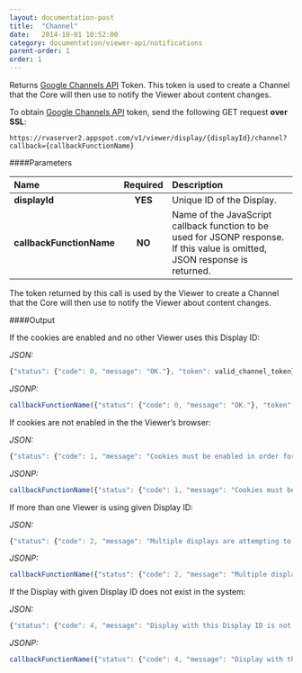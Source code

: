 ```yaml
---
layout: documentation-post
title:  "Channel"
date:   2014-10-01 10:52:00
category: documentation/viewer-api/notifications
parent-order: 1
order: 1
---
```


Returns [Google Channels API](https://cloud.google.com/appengine/docs/java/channel/) Token. This token is used to create a Channel that the Core will then use to notify the Viewer about content changes.

To obtain [Google Channels API](https://cloud.google.com/appengine/docs/java/channel/) token, send the following GET request **over SSL**:

`https://rvaserver2.appspot.com/v1/viewer/display/{displayId}/channel?callback={callbackFunctionName}`

####Parameters

| Name    | Required | Description |
|:--------|:--------:|:------------|
| **displayId**  |  **YES**  | Unique ID of the Display. |
| **callbackFunctionName**  |  **NO**  | Name of the JavaScript callback function to be used for JSONP response. If this value is omitted, JSON response is returned. |

The token returned by this call is used by the Viewer to create a Channel that the Core will then use to notify the Viewer about content changes.

####Output

If the cookies are enabled and no other Viewer uses this Display ID:

*JSON:*

```javascript
{"status": {"code": 0, "message": "OK."}, "token": valid_channel_token}
```

*JSONP:*

```javascript
callbackFunctionName({"status": {"code": 0, "message": "OK."}, "token": valid_channel_token});
```

If cookies are not enabled in the the Viewer’s browser:

*JSON:*

```javascript
{"status": {"code": 1, "message": "Cookies must be enabled in order for the display to receive updates."}, "token": null}
```

*JSONP:*

```javascript
callbackFunctionName({"status": {"code": 1, "message": "Cookies must be enabled in order for the display to receive updates."}, "token": null});
```

If more than one Viewer is using given Display ID:

*JSON:*

```javascript
{"status": {"code": 2, "message": "Multiple displays are attempting to use the same Display ID."}, "token": null}
```

*JSONP:*

```javascript
callbackFunctionName({"status": {"code": 2, "message": "Multiple displays are attempting to use the same Display ID."}, "token": null});
```

If the Display with given Display ID does not exist in the system:

*JSON:*

```javascript
{"status": {"code": 4, "message": "Display with this Display ID is not found."}, "token": null}
```

*JSONP:*

```javascript
callbackFunctionName({"status": {"code": 4, "message": "Display with this Display ID is not found."}, "token": null});
```
